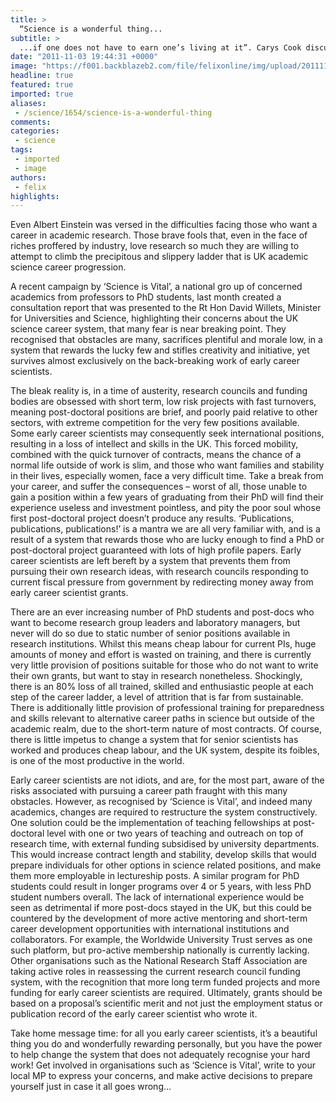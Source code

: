 ```yaml
---
title: >
  “Science is a wonderful thing...
subtitle: >
  ...if one does not have to earn one’s living at it”. Carys Cook discusses some of the difficulties facing early career scientists
date: "2011-11-03 19:44:31 +0000"
image: "https://f001.backblazeb2.com/file/felixonline/img/upload/201111031944-pk1811-3245599.jpg"
headline: true
featured: true
imported: true
aliases:
 - /science/1654/science-is-a-wonderful-thing
comments:
categories:
 - science
tags:
 - imported
 - image
authors:
 - felix
highlights:
---
```


Even Albert Einstein was versed in the difficulties facing those who want a career in academic research. Those brave fools that, even in the face of riches proffered by industry, love research so much they are willing to attempt to climb the precipitous and slippery ladder that is UK academic science career progression.

A recent campaign by ‘Science is Vital’, a national gro up of concerned academics from professors to PhD students, last month created a consultation report that was presented to the Rt Hon David Willets, Minister for Universities and Science, highlighting their concerns about the UK science career system, that many fear is near breaking point. They recognised that obstacles are many, sacrifices plentiful and morale low, in a system that rewards the lucky few and stifles creativity and initiative, yet survives almost exclusively on the back-breaking work of early career scientists.

The bleak reality is, in a time of austerity, research councils and funding bodies are obsessed with short term, low risk projects with fast turnovers, meaning post-doctoral positions are brief, and poorly paid relative to other sectors, with extreme competition for the very few positions available. Some early career scientists may consequently seek international positions, resulting in a loss of intellect and skills in the UK. This forced mobility, combined with the quick turnover of contracts, means the chance of a normal life outside of work is slim, and those who want families and stability in their lives, especially women, face a very difficult time. Take a break from your career, and suffer the consequences – worst of all, those unable to gain a position within a few years of graduating from their PhD will find their experience useless and investment pointless, and pity the poor soul whose first post-doctoral project doesn’t produce any results. ‘Publications, publications, publications!’ is a mantra we are all very familiar with, and is a result of a system that rewards those who are lucky enough to find a PhD or post-doctoral project guaranteed with lots of high profile papers. Early career scientists are left bereft by a system that prevents them from pursuing their own research ideas, with research councils responding to current fiscal pressure from government by redirecting money away from early career scientist grants.

There are an ever increasing number of PhD students and post-docs who want to become research group leaders and laboratory managers, but never will do so due to static number of senior positions available in research institutions. Whilst this means cheap labour for current PIs, huge amounts of money and effort is wasted on training, and there is currently very little provision of positions suitable for those who do not want to write their own grants, but want to stay in research nonetheless. Shockingly, there is an 80% loss of all trained, skilled and enthusiastic people at each step of the career ladder, a level of attrition that is far from sustainable. There is additionally little provision of professional training for preparedness and skills relevant to alternative career paths in science but outside of the academic realm, due to the short-term nature of most contracts. Of course, there is little impetus to change a system that for senior scientists has worked and produces cheap labour, and the UK system, despite its foibles, is one of the most productive in the world.

Early career scientists are not idiots, and are, for the most part, aware of the risks associated with pursuing a career path fraught with this many obstacles. However, as recognised by ‘Science is Vital’, and indeed many academics, changes are required to restructure the system constructively. One solution could be the implementation of teaching fellowships at post-doctoral level with one or two years of teaching and outreach on top of research time, with external funding subsidised by university departments. This would increase contract length and stability, develop skills that would prepare individuals for other options in science related positions, and make them more employable in lectureship posts. A similar program for PhD students could result in longer programs over 4 or 5 years, with less PhD student numbers overall. The lack of international experience would be seen as detrimental if more post-docs stayed in the UK, but this could be countered by the development of more active mentoring and short-term career development opportunities with international institutions and collaborators. For example, the Worldwide University Trust serves as one such platform, but pro-active membership nationally is currently lacking. Other organisations such as the National Research Staff Association are taking active roles in reassessing the current research council funding system, with the recognition that more long term funded projects and more funding for early career scientists are required. Ultimately, grants should be based on a proposal’s scientific merit and not just the employment status or publication record of the early career scientist who wrote it.

Take home message time: for all you early career scientists, it’s a beautiful thing you do and wonderfully rewarding personally, but you have the power to help change the system that does not adequately recognise your hard work! Get involved in organisations such as ‘Science is Vital’, write to your local MP to express your concerns, and make active decisions to prepare yourself just in case it all goes wrong…
